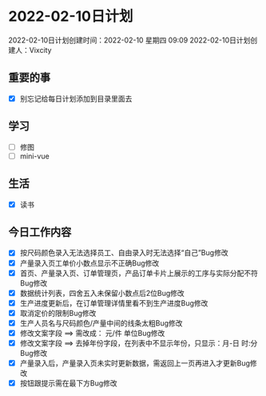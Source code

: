 # 2022-02-10日计划

2022-02-10日计划创建时间：2022-02-10 星期四  09:09
2022-02-10日计划创建人：Vixcity

## 重要的事
- [x] 别忘记给每日计划添加到目录里面去

## 学习
- [ ] 修图
- [ ] mini-vue

## 生活
- [x] 读书

## 今日工作内容
- [x] 按尺码颜色录入无法选择员工、自由录入时无法选择“自己”Bug修改
- [x] 产量录入页工单价小数点显示不正确Bug修改
- [x] 首页、产量录入页、订单管理页，产品订单卡片上展示的工序与实际分配不符Bug修改
- [x] 数据统计列表，四舍五入未保留小数点后2位Bug修改
- [x] 生产进度更新后，在订单管理详情里看不到生产进度Bug修改
- [x] 取消定价的限制Bug修改
- [x] 生产人员名与尺码颜色/产量中间的线条太粗Bug修改
- [x] 修改文案字段 ==> 需改成： 元/件 单位Bug修改
- [x] 修改文案字段 ==> 去掉年份字段，在列表中不显示年份，只显示：月-日 时:分Bug修改
- [x] 产量录入后，产量录入页未实时更新数据，需返回上一页再进入才更新Bug修改
- [x] 按钮跟提示需在最下方Bug修改